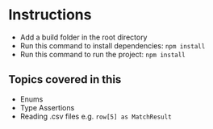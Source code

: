 # Instructions

- Add a build folder in the root directory
- Run this command to install dependencies: `npm install`
- Run this command to run the project: `npm install`

## Topics covered in this

- Enums
- Type Assertions
- Reading .csv files e.g. `row[5] as MatchResult`
